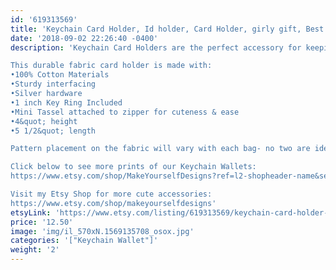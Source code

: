 ```yaml
---
id: '619313569'
title: 'Keychain Card Holder, Id holder, Card Holder, girly gift, Best Friend Gift, Teacher Gift'
date: '2018-09-02 22:26:40 -0400'
description: 'Keychain Card Holders are the perfect accessory for keeping track of your keys, money and valueables while grocery shopping, going to the gym, or running errands. Available in super fun and cute fabrics- they also make an awesome gift for coworkers, neighbors and friends!!

This durable fabric card holder is made with:
•100% Cotton Materials
•Sturdy interfacing
•Silver hardware
•1 inch Key Ring Included
•Mini Tassel attached to zipper for cuteness & ease
•4&quot; height
•5 1/2&quot; length

Pattern placement on the fabric will vary with each bag- no two are identical.

Click below to see more prints of our Keychain Wallets:
https://www.etsy.com/shop/MakeYourselfDesigns?ref=l2-shopheader-name&section_id=22839079

Visit my Etsy Shop for more cute accessories:
https://www.etsy.com/shop/makeyourselfdesigns'
etsyLink: 'https://www.etsy.com/listing/619313569/keychain-card-holder-id-holder-card?utm_source=synctostaticsite&utm_medium=api&utm_campaign=api'
price: '12.50'
image: 'img/il_570xN.1569135708_osox.jpg'
categories: '["Keychain Wallet"]'
weight: '2'
---
```

